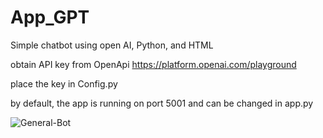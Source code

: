 # App_GPT

Simple chatbot using open AI, Python, and HTML

obtain API key from OpenApi https://platform.openai.com/playground

place the key in Config.py

by default, the app is running on port 5001 and can be changed in app.py



![General-Bot](https://github.com/viralp2020/App_GPT/assets/143728725/9658e5cc-11bd-4f4a-b364-dddeaf36c03f)






